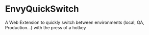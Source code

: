 # EnvyQuickSwitch
A Web Extension to quickly switch between environments (local, QA, Production...) with the press of a hotkey
